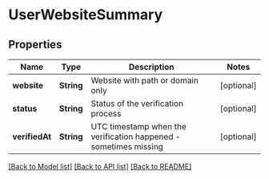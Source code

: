 # UserWebsiteSummary

## Properties
Name | Type | Description | Notes
------------ | ------------- | ------------- | -------------
**website** | **String** | Website with path or domain only | [optional] 
**status** | **String** | Status of the verification process | [optional] 
**verifiedAt** | **String** | UTC timestamp when the verification happened - sometimes missing | [optional] 

[[Back to Model list]](../README.md#documentation-for-models) [[Back to API list]](../README.md#documentation-for-api-endpoints) [[Back to README]](../README.md)


